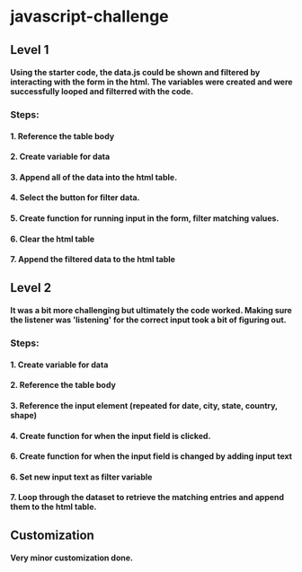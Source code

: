 # javascript-challenge

## Level 1

#### Using the starter code, the data.js could be shown and filtered by interacting with the form in the html. The variables were created and were successfully looped and filterred with the code.
### Steps:
#### 1. Reference the table body
#### 2. Create variable for data
#### 3. Append all of the data into the html table.
#### 4. Select the button for filter data.
#### 5. Create function for running input in the form, filter matching values.
#### 6. Clear the html table
#### 7. Append the filtered data to the html table

## Level 2

#### It was a bit more challenging but ultimately the code worked. Making sure the listener was 'listening' for the correct input took a bit of figuring out.
### Steps:
#### 1. Create variable for data
#### 2. Reference the table body
#### 3. Reference the input element (repeated for date, city, state, country, shape)
#### 4. Create function for when the input field is clicked.
#### 6. Create function for when the input field is changed by adding input text
#### 6. Set new input text as filter variable
#### 7. Loop through the dataset to retrieve the matching entries and append them to the html table.


## Customization
#### Very minor customization done.






 